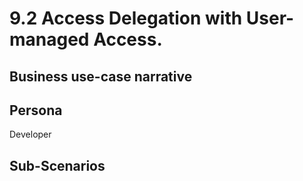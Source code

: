# 9.2 Access Delegation with User-managed Access. 

## Business use-case narrative


## Persona
Developer

## Sub-Scenarios

